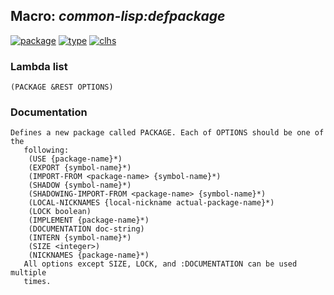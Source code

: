 ## Macro: ***common-lisp:defpackage***
[![package](https://img.shields.io/badge/Package-COMMON--LISP-5f9ea0.svg?style=social&colorA=999999)](../) [![type](https://img.shields.io/badge/Type-Macro-5f9ea0.svg?style=social&colorA=999999)](../#macro) [![clhs](https://img.shields.io/badge/CLHS-DEFPACKAGE-5f9ea0.svg?style=social&colorA=999999)](http://www.lispworks.com/documentation/HyperSpec/Body/m_defpkg.htm) 
### Lambda list
```
(PACKAGE &REST OPTIONS)
```
### Documentation
```
Defines a new package called PACKAGE. Each of OPTIONS should be one of the
   following: 
    (USE {package-name}*)
    (EXPORT {symbol-name}*)
    (IMPORT-FROM <package-name> {symbol-name}*)
    (SHADOW {symbol-name}*)
    (SHADOWING-IMPORT-FROM <package-name> {symbol-name}*)
    (LOCAL-NICKNAMES {local-nickname actual-package-name}*)
    (LOCK boolean)
    (IMPLEMENT {package-name}*)
    (DOCUMENTATION doc-string)
    (INTERN {symbol-name}*)
    (SIZE <integer>)
    (NICKNAMES {package-name}*)
   All options except SIZE, LOCK, and :DOCUMENTATION can be used multiple
   times.
```
